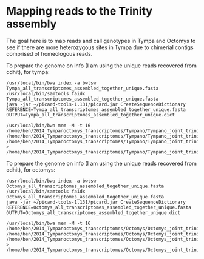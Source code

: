 # Mapping reads to the Trinity assembly

The goal here is to map reads and call genotypes in Tympa and Octomys to see if there are more heterozygous sites in Tympa due to chimerial contigs comprised of homeologous reads.

To prepare the genome on info (I am using the unique reads recovered from cdhit), for tympa:
```
/usr/local/bin/bwa index -a bwtsw Tympa_all_transcriptomes_assembled_together_unique.fasta
/usr/local/bin/samtools faidx Tympa_all_transcriptomes_assembled_together_unique.fasta
java -jar ~/picard-tools-1.131/picard.jar CreateSequenceDictionary REFERENCE=Tympa_all_transcriptomes_assembled_together_unique.fasta OUTPUT=Tympa_all_transcriptomes_assembled_together_unique.dict
```
```
/usr/local/bin/bwa mem -M -t 16 /home/ben/2014_Tympanoctomys_transcriptomes/Tympano/Tympano_joint_trinity_assembly_with_concatenated_reads/trinity_out_dir/Tympa_all_transcriptomes_assembled_together_unique.fasta /home/ben/2014_Tympanoctomys_transcriptomes/Tympano/Tympano_joint_trinity_assembly_with_concatenated_reads/tympa_all_R1_trim_paired.fastq.gz /home/ben/2014_Tympanoctomys_transcriptomes/Tympano/Tympano_joint_trinity_assembly_with_concatenated_reads/tympa_all_R2_trim_paired.fastq.gz > /home/ben/2014_Tympanoctomys_transcriptomes/Tympano/Tympano_joint_trinity_assembly_with_concatenated_reads/tympa_aln.sam
```
To prepare the genome on info (I am using the unique reads recovered from cdhit), for octomys:
```
/usr/local/bin/bwa index -a bwtsw Octomys_all_transcriptomes_assembled_together_unique.fasta
/usr/local/bin/samtools faidx Octomys_all_transcriptomes_assembled_together_unique.fasta
java -jar ~/picard-tools-1.131/picard.jar CreateSequenceDictionary REFERENCE=Octomys_all_transcriptomes_assembled_together_unique.fasta OUTPUT=Octomys_all_transcriptomes_assembled_together_unique.dict
```
```
/usr/local/bin/bwa mem -M -t 16 /home/ben/2014_Tympanoctomys_transcriptomes/Octomys/Octomys_joint_trinity_assembly_with_concatenated_reads/trinity_out_dir/Octomys_all_transcriptomes_assembled_together_unique.fasta /home/ben/2014_Tympanoctomys_transcriptomes/Octomys/Octomys_joint_trinity_assembly_with_concatenated_reads/AO248_all_R1_trim_paired.fastq.gz /home/ben/2014_Tympanoctomys_transcriptomes/Octomys/Octomys_joint_trinity_assembly_with_concatenated_reads/AO248_all_R2_trim_paired.fastq.gz > /home/ben/2014_Tympanoctomys_transcriptomes/Octomys/Octomys_joint_trinity_assembly_with_concatenated_reads/octomys_aln.sam
```
